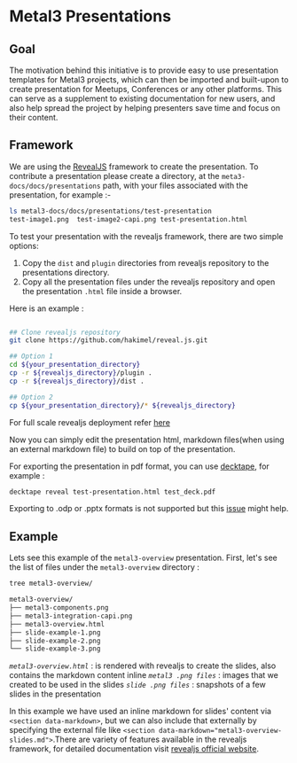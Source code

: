 # Metal3 Presentations

<!-- cSpell:ignore revealjs,decktape -->

## Goal

The motivation behind this initiative is to provide easy to use presentation
templates for Metal3 projects, which can then be imported and built-upon to
create presentation for Meetups, Conferences or any other platforms. This can
serve as a supplement to existing documentation for new users, and also help
spread the project by helping presenters save time and focus on their content.

## Framework

We are using the [RevealJS](https://revealjs.com/) framework to create the
presentation. To contribute a presentation please create a directory, at the
`meta3-docs/docs/presentations` path, with your files associated with the
presentation, for example :-

```bash
ls metal3-docs/docs/presentations/test-presentation
test-image1.png  test-image2-capi.png test-presentation.html
```

To test your presentation with the revealjs framework, there are two simple
options:

1. Copy the `dist` and `plugin` directories from revealjs repository to the presentations directory.
2. Copy all the presentation files under the revealjs repository and open the presentation `.html` file inside a browser.

Here is an example :

```bash

## Clone revealjs repository
git clone https://github.com/hakimel/reveal.js.git

## Option 1
cd ${your_presentation_directory}
cp -r ${revealjs_directory}/plugin .
cp -r ${revealjs_directory}/dist .

## Option 2
cp ${your_presentation_directory}/* ${revealjs_directory}

```

For full scale revealjs deployment refer
[here](https://revealjs.com/installation/#full-setup)

Now you can simply edit the presentation html, markdown files(when using an
external markdown file) to build on top of the presentation.

For exporting the presentation in pdf format, you can use
[decktape](https://github.com/astefanutti/decktape#install), for example :

```bash
decktape reveal test-presentation.html test_deck.pdf
```

Exporting to .odp or .pptx formats is not supported but
this [issue](https://github.com/hakimel/reveal.js/issues/1702) might help.

## Example

Lets see this example of the `metal3-overview` presentation.
First, let's see the list of files under the `metal3-overview` directory :

```diff
tree metal3-overview/

metal3-overview/
├── metal3-components.png
├── metal3-integration-capi.png
├── metal3-overview.html
├── slide-example-1.png
├── slide-example-2.png
└── slide-example-3.png
```

*`metal3-overview.html`* : is rendered with revealjs to create the slides, also
contains the markdown content inline
*`metal3 .png files`* : images that we created to be used in the slides
*`slide .png files`* : snapshots of a few slides in the presentation

In this example we have used an inline markdown for slides' content via
`<section data-markdown>`, but we can also include
that externally by specifying the external file like
`<section data-markdown="metal3-overview-slides.md">`.There are variety of
features available in the revealjs framework, for detailed documentation visit
[revealjs official website](https://revealjs.com/).
